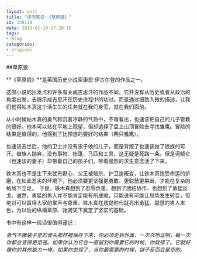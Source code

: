```yaml
---
layout: post
title: "读书笔记-《草原狼》"
id: 150110
date: 2015-01-10 17:20:10
tags: 
- Blog
categories: 
- original
---
```

##草原狼

**《草原狼》**是英国历史小说家康恩·伊古尔登的作品之一。

这部小说的出发点和许多有关成吉思汗的作品不同，它并没有从历史或者从政治的角度出发，去展示成吉思汗在历史进程中的功过。而是通过细致入微的描述，让我们觉得帖木真这个活生生的任务就在我们身旁，就在我们面前。

从小时候帖木真的勇气和沉着冷静的气质中，不难看出，也速该把自己的儿子管教的很好。他本可以站在平地上观望，但却选择了盘上山顶冒险去寻找雏鹰。冒险的结果是值得的，他得到了比预想的要好的结果（两只雏鹰）。

也速该去世后，他的卫士并没有忠于他的儿子，而是背叛了也速该做了狼族的可汗。被族人抛弃，没有事物、帐篷、马匹和工具，这无疑是死路一条。但是诃额仑（也速该的妻子）却带着自己的孩子们，带着强烈的求生意念活了下来。

铁木真也不是生下来就有野心，父王被暗杀、护卫速叛变，让铁木真饱受命运的折磨，在如此恶劣的环境下，他必须要更坚强更勇敢、更聪慧更果断，才能在复杂的格局下立足。　于是，铁木真想到了忍辱负重、想到了团结协作、也想到了勇猛反戈。诚然，勇猛的男人并不能肯定能有所成就，只能说有可能让局势发生转变，但绝对可以赢得大家的掌声与尊重。铁木真在孩提时代就亮出勇猛、聪慧的男人本色，为以后的纵横草原、驰骋天下奠定了坚实的基础。

书中有这样一段话很值得谨记：
>
*勇气不像袋子里的骨头那样被保存下来，你必须走到外面，一次次地证明，每一次你都会变得更坚强。如果你认为它会一直留到你需要它的时候，你就错了。它就好像你的其他能力一样。如果你忽视了，当你最需要的时候，袋子反而会是空的。*

